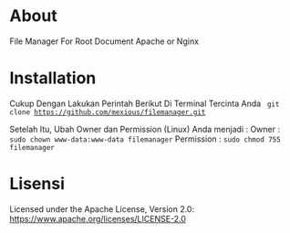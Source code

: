 # About
File Manager For Root Document Apache or Nginx

# Installation
Cukup Dengan Lakukan Perintah Berikut Di Terminal Tercinta Anda 
<code> git clone https://github.com/mexious/filemanager.git</code>

Setelah Itu, Ubah Owner dan Permission (Linux) Anda menjadi :
Owner : <code>sudo chown www-data:www-data filemanager</code>
Permission : <code>sudo chmod 755 filemanager</code>

# Lisensi 
Licensed under the Apache License, Version 2.0: https://www.apache.org/licenses/LICENSE-2.0

